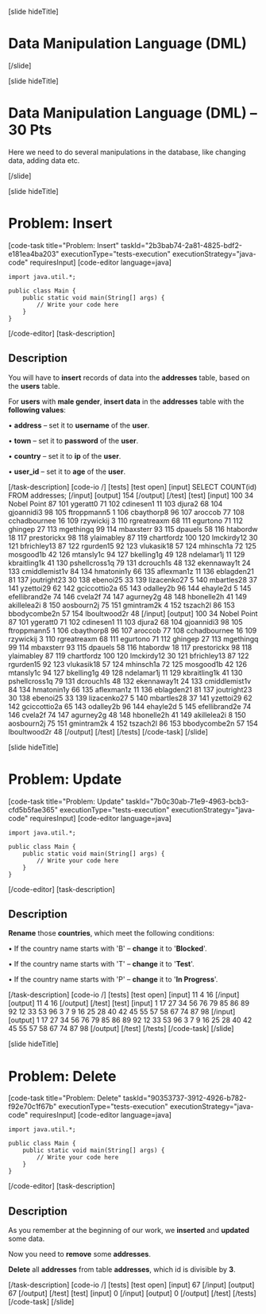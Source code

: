 [slide hideTitle]

# Data Manipulation Language (DML)

[/slide]

[slide hideTitle]

# Data Manipulation Language (DML) – 30 Pts

Here we need to do several manipulations in the database, like changing data, adding data etc.

[/slide]

[slide hideTitle]
# Problem: Insert
[code-task title="Problem: Insert" taskId="2b3bab74-2a81-4825-bdf2-e181ea4ba203" executionType="tests-execution" executionStrategy="java-code" requiresInput]
[code-editor language=java]
```
import java.util.*;

public class Main {
    public static void main(String[] args) {
        // Write your code here
    }
}
```
[/code-editor]
[task-description]
## Description
You will have to **insert** records of data into the **addresses** table, based on the **users** table. 

For **users** with **male gender**, **insert data** in the **addresses** table with the **following values**:

•	**address** – set it to **username** of the **user**.

•	**town** – set it to **password** of the **user**.

•	**country** – set it to **ip** of the **user**. 

•	**user_id** – set it to **age** of the **user**. 



[/task-description]
[code-io /]
[tests]
[test open]
[input]
SELECT COUNT(id) FROM addresses;
[/input]
[output]
154
[/output]
[/test]
[test]
[input]
100
34 Nobel Point
87
101
ygeratt0
71
102
cdinesen1
11
103
djura2
68
104
gjoannidi3
98
105
ftroppmann5
1
106
cbaythorp8
96
107
aroccob
77
108
cchadbournee
16
109
rzywickij
3
110
rgreatreaxm
68
111
egurtono
71
112
ghingep
27
113
mgethingq
99
114
mbaxsterr
93
115
dpauels
58
116
htabordw
18
117
prestorickx
98
118
ylaimabley
87
119
chartfordz
100
120
lmckirdy12
30
121
bfrichley13
87
122
rgurden15
92
123
vlukasik18
57
124
mhinsch1a
72
125
mosgood1b
42
126
mtansly1c
94
127
bkelling1g
49
128
ndelamar1j
11
129
kbraitling1k
41
130
pshellcross1q
79
131
dcrouch1s
48
132
ekennaway1t
24
133
cmiddlemist1v
84
134
hmatonin1y
66
135
aflexman1z
11
136
eblagden21
81
137
joutright23
30
138
ebenoi25
33
139
lizacenko27
5
140
mbartles28
37
141
yzettoi29
62
142
gciccottio2a
65
143
odalley2b
96
144
ehayle2d
5
145
efellibrand2e
74
146
cvela2f
74
147
agurney2g
48
148
hbonelle2h
41
149
akillelea2i
8
150
aosbourn2j
75
151
gmintram2k
4
152
tszach2l
86
153
bbodycombe2n
57
154
lboultwood2r
48
[/input]
[output]
100
34 Nobel Point
87
101
ygeratt0
71
102
cdinesen1
11
103
djura2
68
104
gjoannidi3
98
105
ftroppmann5
1
106
cbaythorp8
96
107
aroccob
77
108
cchadbournee
16
109
rzywickij
3
110
rgreatreaxm
68
111
egurtono
71
112
ghingep
27
113
mgethingq
99
114
mbaxsterr
93
115
dpauels
58
116
htabordw
18
117
prestorickx
98
118
ylaimabley
87
119
chartfordz
100
120
lmckirdy12
30
121
bfrichley13
87
122
rgurden15
92
123
vlukasik18
57
124
mhinsch1a
72
125
mosgood1b
42
126
mtansly1c
94
127
bkelling1g
49
128
ndelamar1j
11
129
kbraitling1k
41
130
pshellcross1q
79
131
dcrouch1s
48
132
ekennaway1t
24
133
cmiddlemist1v
84
134
hmatonin1y
66
135
aflexman1z
11
136
eblagden21
81
137
joutright23
30
138
ebenoi25
33
139
lizacenko27
5
140
mbartles28
37
141
yzettoi29
62
142
gciccottio2a
65
143
odalley2b
96
144
ehayle2d
5
145
efellibrand2e
74
146
cvela2f
74
147
agurney2g
48
148
hbonelle2h
41
149
akillelea2i
8
150
aosbourn2j
75
151
gmintram2k
4
152
tszach2l
86
153
bbodycombe2n
57
154
lboultwood2r
48
[/output]
[/test]
[/tests]
[/code-task]
[/slide]

[slide hideTitle]
# Problem: Update
[code-task title="Problem: Update" taskId="7b0c30ab-71e9-4963-bcb3-cfd5b5fae365" executionType="tests-execution" executionStrategy="java-code" requiresInput]
[code-editor language=java]
```
import java.util.*;

public class Main {
    public static void main(String[] args) {
        // Write your code here
    }
}
```
[/code-editor]
[task-description]
## Description
**Rename** those **countries**, which meet the following conditions:

•	If the country name starts with 'B' – **change** it to '**Blocked**'.

•	If the country name starts with 'T' – **change** it to '**Test**'.

•	If the country name starts with 'P' – **change** it to '**In Progress**'.



[/task-description]
[code-io /]
[tests]
[test open]
[input]
11
4
16
[/input]
[output]
11
4
16
[/output]
[/test]
[test]
[input]
1
17
27
34
56
76
79
85
86
89
92
12
33
53
96
3
7
9
16
25
28
40
42
45
55
57
58
67
74
87
98
[/input]
[output]
1
17
27
34
56
76
79
85
86
89
92
12
33
53
96
3
7
9
16
25
28
40
42
45
55
57
58
67
74
87
98
[/output]
[/test]
[/tests]
[/code-task]
[/slide]

[slide hideTitle]
# Problem: Delete
[code-task title="Problem: Delete" taskId="90353737-3912-4926-b782-f92e70c1f67b" executionType="tests-execution" executionStrategy="java-code" requiresInput]
[code-editor language=java]
```
import java.util.*;

public class Main {
    public static void main(String[] args) {
        // Write your code here
    }
}
```
[/code-editor]
[task-description]
## Description
As you remember at the beginning of our work, we **inserted** and **updated** some data. 

Now you need to **remove** some **addresses**.	

**Delete** all **addresses** from table **addresses**, which id is divisible by **3**.

[/task-description]
[code-io /]
[tests]
[test open]
[input]
67
[/input]
[output]
67
[/output]
[/test]
[test]
[input]
0
[/input]
[output]
0
[/output]
[/test]
[/tests]
[/code-task]
[/slide]

